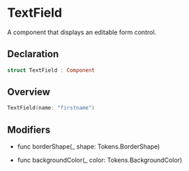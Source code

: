 # TextField

A component that displays an editable form control.

## Declaration

```swift
struct TextField : Component
```

## Overview

```swift
TextField(name: "firstname")
```

## Modifiers

- func borderShape(_ shape: Tokens.BorderShape)

- func backgroundColor(_ color: Tokens.BackgroundColor)
